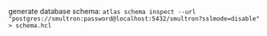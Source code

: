 generate database schema: `atlas schema inspect --url "postgres://smultron:password@localhost:5432/smultron?sslmode=disable"  > schema.hcl`
